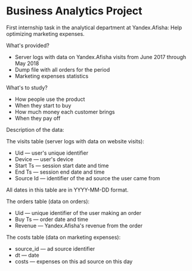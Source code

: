 # Business Analytics Project
First internship task in the analytical department at Yandex.Afisha: Help optimizing marketing expenses.

What's provided?

- Server logs with data on Yandex.Afisha visits from June 2017 through May 2018
- Dump file with all orders for the period
- Marketing expenses statistics

What's to study?

- How people use the product
- When they start to buy
- How much money each customer brings
- When they pay off

Description of the data:

The visits table (server logs with data on website visits):

- Uid — user's unique identifier
- Device — user's device
- Start Ts — session start date and time
- End Ts — session end date and time
- Source Id — identifier of the ad source the user came from

All dates in this table are in YYYY-MM-DD format.


The orders table (data on orders):

- Uid — unique identifier of the user making an order
- Buy Ts — order date and time
- Revenue — Yandex.Afisha's revenue from the order

The costs table (data on marketing expenses):

- source_id — ad source identifier
- dt — date
- costs — expenses on this ad source on this day
